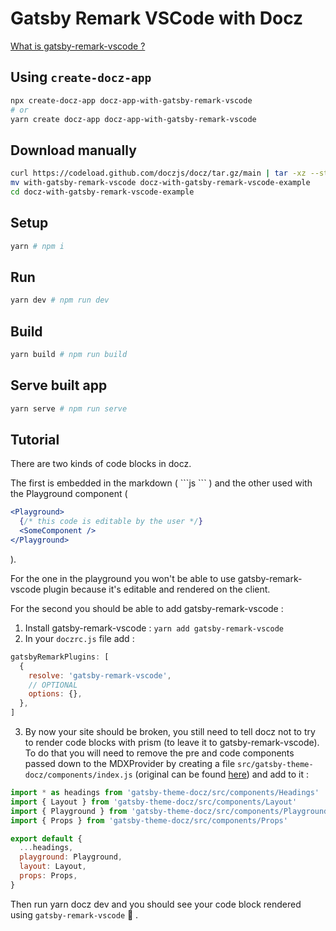 # Gatsby Remark VSCode with Docz

[What is gatsby-remark-vscode ?](https://github.com/andrewbranch/gatsby-remark-vscode)

## Using `create-docz-app`

```sh
npx create-docz-app docz-app-with-gatsby-remark-vscode
# or
yarn create docz-app docz-app-with-gatsby-remark-vscode
```

## Download manually

```sh
curl https://codeload.github.com/doczjs/docz/tar.gz/main | tar -xz --strip=2 docz-main/examples/with-gatsby-remark-vscode
mv with-gatsby-remark-vscode docz-with-gatsby-remark-vscode-example
cd docz-with-gatsby-remark-vscode-example
```

## Setup

```sh
yarn # npm i
```

## Run

```sh
yarn dev # npm run dev
```

## Build

```sh
yarn build # npm run build
```

## Serve built app

```sh
yarn serve # npm run serve
```

## Tutorial

There are two kinds of code blocks in docz.

The first is embedded in the markdown ( \`\`\`js \`\`\` ) and the other used with the Playground component (

```jsx
<Playground>
  {/* this code is editable by the user */}
  <SomeComponent />
</Playground>
```

).

For the one in the playground you won't be able to use gatsby-remark-vscode plugin because it's editable and rendered on the client.

For the second you should be able to add gatsby-remark-vscode :

1. Install gatsby-remark-vscode : `yarn add gatsby-remark-vscode`
2. In your `doczrc.js` file add :

```js
gatsbyRemarkPlugins: [
  {
    resolve: 'gatsby-remark-vscode',
    // OPTIONAL
    options: {},
  },
]
```

3. By now your site should be broken, you still need to tell docz not to try to render code blocks with prism (to leave it to gatsby-remark-vscode). To do that you will need to remove the pre and code components passed down to the MDXProvider by creating a file `src/gatsby-theme-docz/components/index.js` (original can be found [here](https://github.com/doczjs/docz/blob/master/core/gatsby-theme-docz/src/components/index.js)) and add to it :

```js
import * as headings from 'gatsby-theme-docz/src/components/Headings'
import { Layout } from 'gatsby-theme-docz/src/components/Layout'
import { Playground } from 'gatsby-theme-docz/src/components/Playground'
import { Props } from 'gatsby-theme-docz/src/components/Props'

export default {
  ...headings,
  playground: Playground,
  layout: Layout,
  props: Props,
}
```

Then run yarn docz dev and you should see your code block rendered using `gatsby-remark-vscode` 🎉 .

